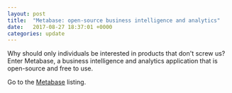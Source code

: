 ```yaml
---
layout: post
title:  "Metabase: open-source business intelligence and analytics"
date:   2017-08-27 18:37:01 +0000
categories: update
---
```


Why should only individuals be interested in products that don't screw us?
Enter Metabase, a business intelligence and analytics application that
is open-source and free to use.

Go to the <a href="/products/#Metabase">Metabase</a> listing.

